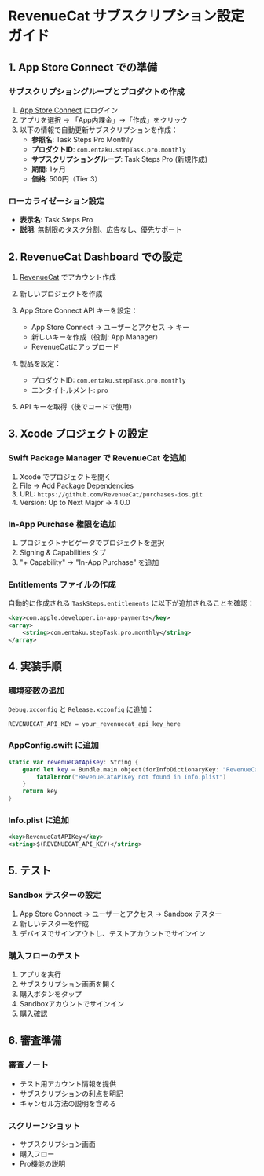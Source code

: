 # RevenueCat サブスクリプション設定ガイド

## 1. App Store Connect での準備

### サブスクリプショングループとプロダクトの作成

1. [App Store Connect](https://appstoreconnect.apple.com) にログイン
2. アプリを選択 → 「App内課金」→「作成」をクリック
3. 以下の情報で自動更新サブスクリプションを作成：
   - **参照名**: Task Steps Pro Monthly
   - **プロダクトID**: `com.entaku.stepTask.pro.monthly`
   - **サブスクリプショングループ**: Task Steps Pro (新規作成)
   - **期間**: 1ヶ月
   - **価格**: 500円（Tier 3）

### ローカライゼーション設定
- **表示名**: Task Steps Pro
- **説明**: 無制限のタスク分割、広告なし、優先サポート

## 2. RevenueCat Dashboard での設定

1. [RevenueCat](https://app.revenuecat.com) でアカウント作成
2. 新しいプロジェクトを作成
3. App Store Connect API キーを設定：
   - App Store Connect → ユーザーとアクセス → キー
   - 新しいキーを作成（役割: App Manager）
   - RevenueCatにアップロード

4. 製品を設定：
   - プロダクトID: `com.entaku.stepTask.pro.monthly`
   - エンタイトルメント: `pro`

5. API キーを取得（後でコードで使用）

## 3. Xcode プロジェクトの設定

### Swift Package Manager で RevenueCat を追加

1. Xcode でプロジェクトを開く
2. File → Add Package Dependencies
3. URL: `https://github.com/RevenueCat/purchases-ios.git`
4. Version: Up to Next Major → 4.0.0

### In-App Purchase 権限を追加

1. プロジェクトナビゲータでプロジェクトを選択
2. Signing & Capabilities タブ
3. "+ Capability" → "In-App Purchase" を追加

### Entitlements ファイルの作成

自動的に作成される `TaskSteps.entitlements` に以下が追加されることを確認：
```xml
<key>com.apple.developer.in-app-payments</key>
<array>
    <string>com.entaku.stepTask.pro.monthly</string>
</array>
```

## 4. 実装手順

### 環境変数の追加

`Debug.xcconfig` と `Release.xcconfig` に追加：
```
REVENUECAT_API_KEY = your_revenuecat_api_key_here
```

### AppConfig.swift に追加
```swift
static var revenueCatApiKey: String {
    guard let key = Bundle.main.object(forInfoDictionaryKey: "RevenueCatAPIKey") as? String else {
        fatalError("RevenueCatAPIKey not found in Info.plist")
    }
    return key
}
```

### Info.plist に追加
```xml
<key>RevenueCatAPIKey</key>
<string>$(REVENUECAT_API_KEY)</string>
```

## 5. テスト

### Sandbox テスターの設定

1. App Store Connect → ユーザーとアクセス → Sandbox テスター
2. 新しいテスターを作成
3. デバイスでサインアウトし、テストアカウントでサインイン

### 購入フローのテスト

1. アプリを実行
2. サブスクリプション画面を開く
3. 購入ボタンをタップ
4. Sandboxアカウントでサインイン
5. 購入確認

## 6. 審査準備

### 審査ノート
- テスト用アカウント情報を提供
- サブスクリプションの利点を明記
- キャンセル方法の説明を含める

### スクリーンショット
- サブスクリプション画面
- 購入フロー
- Pro機能の説明